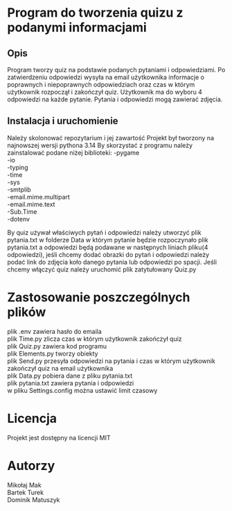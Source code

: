 # Program do tworzenia quizu z podanymi informacjami

## Opis
Program tworzy quiz na podstawie podanych pytaniami i odpowiedziami.
Po zatwierdzeniu odpowiedzi wysyła na email użytkownika informacje o poprawnych i niepoprawnych odpowiedziach oraz czas w którym użytkownik rozpoczął i zakończył quiz.
Użytkownik ma do wyboru 4 odpowiedzi na każde pytanie.
Pytania i odpowiedzi mogą zawierać zdjęcia.

## Instalacja i uruchomienie
Należy skolonować repozytarium i jej zawartość
Projekt był tworzony na najnowszej wersji pythona 3.14
By skorzystać z programu należy zainstalować podane niżej biblioteki:
-pygame<br>
-io<br>
-typing<br>
-time<br>
-sys<br>
-smtplib<br>
-email.mime.multipart<br>
-email.mime.text<br>
-Sub.Time<br>
-dotenv<br>

By quiz używał właściwych pytań i odpowiedzi należy utworzyć plik pytania.txt w folderze Data w którym pytanie będzie rozpoczynało plik pytania.txt a odpowiedzi będą podawane w następnych liniach pliku(4 odpowiedzi), jeśli chcemy dodać obrazki do pytań i odpowiedzi należy podać link do zdjęcia koło danego pytania lub odpowiedzi po spacji.
Jeśli chcemy włączyć quiz należy uruchomić plik zatytułowany Quiz.py

# Zastosowanie poszczególnych plików
plik .env zawiera hasło do emaila<br>
plik Time.py zlicza czas w którym użytkownik zakończył quiz<br>
plik Quiz.py zawiera kod programu<br>
plik Elements.py tworzy obiekty<br>
plik Send.py przesyła odpowiedzi na pytania i czas w którym użytkownik zakończył quiz na email użytkownika<br>
plik Data.py pobiera dane z pliku pytania.txt<br>
plik pytania.txt zawiera pytania i odpowiedzi<br>
w pliku Settings.config można ustawić limit czasowy<br>


# Licencja
Projekt jest dostępny na licencji MIT


# Autorzy
Mikołaj Mak<br>
Bartek Turek<br>
Dominik Matuszyk<br>
